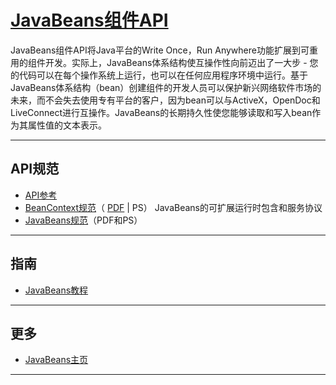 #   [JavaBeans组件API](https://docs.oracle.com/javase/8/docs/technotes/guides/beans/index.html)

JavaBeans组件API将Java平台的Write Once，Run Anywhere功能扩展到可重用的组件开发。实际上，JavaBeans体系结构使互操作性向前迈出了一大步 - 您的代码可以在每个操作系统上运行，也可以在任何应用程序环境中运行。基于JavaBeans体系结构（bean）创建组件的开发人员可以保护新兴网络软件市场的未来，而不会失去使用专有平台的客户，因为bean可以与ActiveX，OpenDoc和LiveConnect进行互操作。JavaBeans的长期持久性使您能够读取和写入bean作为其属性值的文本表示。

----

##  API规范
-   [API参考](https://docs.oracle.com/javase/8/docs/technotes/guides/beans/reference.html)
-   [BeanContext规范](https://docs.oracle.com/javase/8/docs/technotes/guides/beans/spec/beancontextTOC.html)（ [PDF](https://www.oracle.com/technetwork/java/javase/tech/index-jsp-138795.html) | PS）
JavaBeans的可扩展运行时包含和服务协议
-   [JavaBeans规范](https://www.oracle.com/technetwork/java/javase/tech/index-jsp-138795.html)（PDF和PS）

----

##  指南
-   [JavaBeans教程](https://docs.oracle.com/javase/tutorial/javabeans/index.html)

----

##  更多
-   [JavaBeans主页](https://www.oracle.com/technetwork/java/javase/tech/index-jsp-138795.html)

----